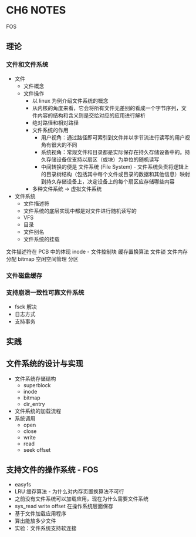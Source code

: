 # CH6 NOTES

FOS

## 理论

### 文件和文件系统

- 文件
  - 文件概念
  - 文件操作
    - 以 linux 为例介绍文件系统的概念
    - 从内核的角度来看，它会将所有文件无差别的看成一个字节序列，文件内容的结构和含义则是交给对应的应用进行解析
    - 绝对路径和相对路径
    - 文件系统的作用
      - 用户视角：通过路径即可索引到文件并以字节流进行读写的用户视角有很大的不同
      - 系统视角：常规文件和目录都是实际保存在持久存储设备中的。持久存储设备仅支持以扇区（或块）为单位的随机读写
      - 中间转换的便是 文件系统 (File System) - 文件系统负责将逻辑上的目录树结构（包括其中每个文件或目录的数据和其他信息）映射到持久存储设备上，决定设备上的每个扇区应存储哪些内容
    - 多种文件系统 -> 虚拟文件系统
- 文件系统
  - 文件描述符
  - 文件系统的底层实现中都是对文件进行随机读写的
  - VFS
  - 目录
  - 文件别名
  - 文件系统的挂载
  
文件描述符在 PCB 中的体现
inode - 文件控制块
缓存置换算法
文件锁
文件内存分配
bitmap 空闲空间管理
分区

### 文件磁盘缓存

### 支持崩溃一致性可靠文件系统

- fsck 解决
- 日志方式
- 支持事务

## 实践

## 文件系统的设计与实现

- 文件系统存储结构
  - superblock
  - inode
  - bitmap
  - dir_entry
- 文件系统的加载流程
- 系统调用
  - open
  - close
  - write
  - read
  - seek offset
  
## 支持文件的操作系统 - FOS

- easyfs
- LRU 缓存算法 - 为什么对内存页置换算法不可行
- 之前没有文件系统可以加载应用，现在为什么需要文件系统
- sys_read write offset 在操作系统层面保存
- 基于文件加载应用程序
- 算出能放多少文件
- 实验：文件系统支持软连接